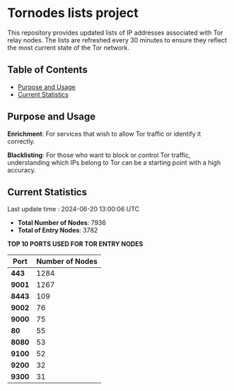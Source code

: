# Tornodes lists project

This repository provides updated lists of IP addresses associated with Tor relay nodes. The lists are refreshed every 30 minutes to ensure they reflect the most current state of the Tor network.

## Table of Contents

- [Purpose and Usage](#purpose-and-usage)
- [Current Statistics](#current-statistics)


## Purpose and Usage

**Enrichment**: For services that wish to allow Tor traffic or identify it correctly.

**Blacklisting**: For those who want to block or control Tor traffic, understanding which IPs belong to Tor can be a starting point with a high accuracy.

## Current Statistics

Last update time : 2024-06-20 13:00:06 UTC

- **Total Number of Nodes**: 7936
- **Total of Entry Nodes**: 3782

**TOP 10 PORTS USED FOR TOR ENTRY NODES**

| **Port** | **Number of Nodes** |
|------|-----------------|
| **443**   | 1284  |
| **9001**   | 1267  |
| **8443**   | 109  |
| **9002**   | 76  |
| **9000**   | 75  |
| **80**   | 55  |
| **8080**   | 53  |
| **9100**   | 52  |
| **9200**   | 32  |
| **9300**   | 31  |

